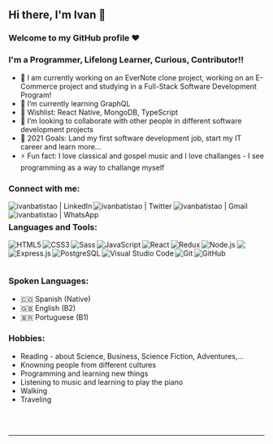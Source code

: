 ## Hi there, I'm Ivan 👋

### Welcome to my GitHub profile ❤️

### I'm a Programmer, Lifelong Learner, Curious, Contributor!!

- 🔭 I am currently working on an EverNote clone project, working on an E-Commerce project and studying in a Full-Stack Software Development Program!
- 🌱 I’m currently learning GraphQL
- 💌 Wishlist: React Native, MongoDB, TypeScript
- 👯 I’m looking to collaborate with other people in different software development projects
- 🥅 2021 Goals: Land my first software development job, start my IT career and learn more...
- ⚡ Fun fact: I love classical and gospel music and I love challanges - I see programming as a way to challange myself

### Connect with me:

[<img align="left" alt="ivanbatistao | LinkedIn" src="https://img.shields.io/badge/LinkedIn-0077B5?style=for-the-badge&logo=linkedin&logoColor=white" />](https://www.linkedin.com/in/ivanbatistao/)
[<img align="left" alt="ivanbatistao | Twitter" src="https://img.shields.io/badge/Twitter-1DA1F2?style=for-the-badge&logo=twitter&logoColor=white" />](https://twitter.com/ivanbatistao)
[<img align="left" alt="ivanbatistao | Gmail" src="https://img.shields.io/badge/Gmail-D14836?style=for-the-badge&logo=gmail&logoColor=white" />](mailto:batistaochoaivan@gmail.com)
[<img align="left" alt="ivanbatistao | WhatsApp" src="https://img.shields.io/badge/WhatsApp-25D366?style=for-the-badge&logo=whatsapp&logoColor=white" />](https://api.whatsapp.com/send?phone=573012225765&text=Hi!%20I%27m%20%3Cyour%20name%3E%20%F0%9F%91%8B.%20I%27m%20writing%20to%20you%20because...)

<br />

### Languages and Tools:

<p>
<p align="left">
  <a href="#">
    <img align="left" alt="HTML5" src="https://img.shields.io/badge/HTML5-E34F26?style=for-the-badge&logo=html5&logoColor=white" />
    <img src="https://img.shields.io/badge/React-20232A?style=for-the-badge&logo=react&logoColor=white"/>
    <img align="left" alt="CSS3" src="https://img.shields.io/badge/CSS3-1572B6?style=for-the-badge&logo=css3&logoColor=white" />
    <img align="left" alt="Sass" src="https://img.shields.io/badge/Sass-CC6699?style=for-the-badge&logo=sass&logoColor=white" />
    <img align="left" alt="JavaScript" src="https://img.shields.io/badge/JavaScript-F7DF1E?style=for-the-badge&logo=javascript&logoColor=black" />
    <img align="left" alt="React" src="https://img.shields.io/badge/React-20232A?style=for-the-badge&logo=react&logoColor=61DAFB" />
    <img align="left" alt="Redux" src="https://img.shields.io/badge/Redux-593D88?style=for-the-badge&logo=redux&logoColor=white" />
    <img align="left" alt="Node.js" src="https://img.shields.io/badge/Node.js-43853D?style=for-the-badge&logo=node.js&logoColor=white" />
    <img align="left" alt="Express.js" src="https://img.shields.io/badge/Express.js-000000?style=for-the-badge&logo=express&logoColor=white" />
    <img align="left" alt="PostgreSQL" src="https://img.shields.io/badge/PostgreSQL-316192?style=for-the-badge&logo=postgresql&logoColor=white" />
    <img align="left" alt="Visual Studio Code" src="https://img.shields.io/badge/Visual_Studio_Code-0078D4?style=for-the-badge&logo=visual%20studio%20code&logoColor=white" />
    <img align="left" alt="Git" src="https://img.shields.io/badge/Git-F05032?style=for-the-badge&logo=git&logoColor=white" />
    <img align="left" alt="GitHub" src="https://img.shields.io/badge/GitHub-100000?style=for-the-badge&logo=github&logoColor=white" />
  </a>
</p>

<br />

### Spoken Languages:
- 🇨🇴 Spanish (Native)
- 🇬🇧 English (B2) 
- 🇧🇷 Portuguese (B1) 

### Hobbies:
- Reading - about Science, Business, Science Fiction, Adventures,...
- Knowning people from different cultures
- Programming and learning new things
- Listening to music and learning to play the piano
- Walking
- Traveling

<br />
<br />

---
